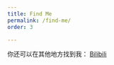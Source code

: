 ```yaml
---
title: Find Me
permalink: /find-me/
order: 3

---
```


你还可以在其他地方找到我：
[Bilibili](https://space.bilibili.com/5885814)


